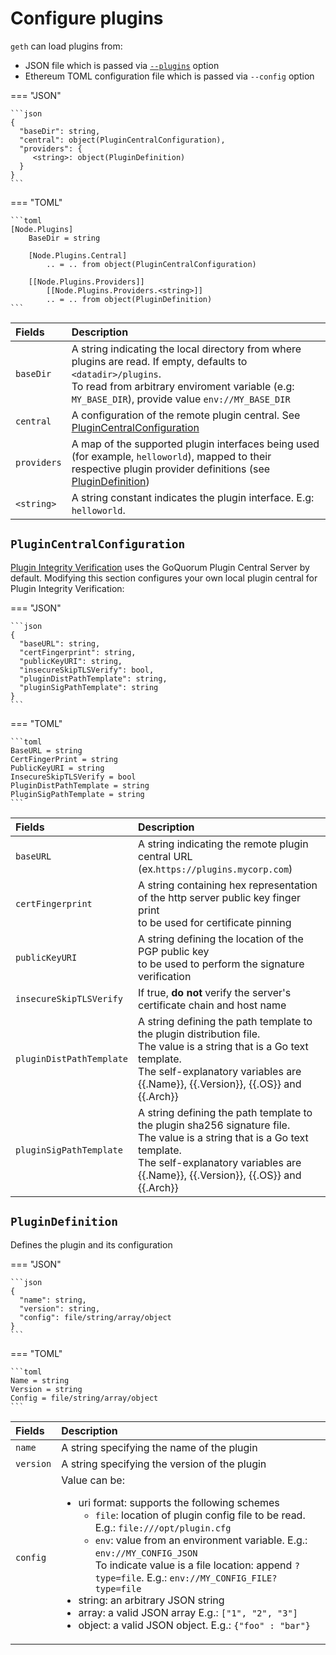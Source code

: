 # Configure plugins

`geth` can load plugins from:

- JSON file which is passed via [`--plugins`](../../Reference/CLI-Syntax.md#plugins) option
- Ethereum TOML configuration file which is passed via `--config` option

=== "JSON"

    ```json
    {
      "baseDir": string,
      "central": object(PluginCentralConfiguration),
      "providers": {
         <string>: object(PluginDefinition)
      }
    }
    ```

=== "TOML"

    ```toml
    [Node.Plugins]
        BaseDir = string

        [Node.Plugins.Central]
            .. = .. from object(PluginCentralConfiguration)

        [[Node.Plugins.Providers]]
            [[Node.Plugins.Providers.<string>]]
            .. = .. from object(PluginDefinition)
    ```

| Fields      | Description                                                                                                                                                                                                        |
|:------------|:-------------------------------------------------------------------------------------------------------------------------------------------------------------------------------------------------------------------|
| `baseDir`   | A string indicating the local directory from where plugins are read. If empty, defaults to `<datadir>/plugins`. <br/> To read from arbitrary enviroment variable (e.g: `MY_BASE_DIR`), provide value `env://MY_BASE_DIR` |
| `central`   | A configuration of the remote plugin central. See [PluginCentralConfiguration](#plugincentralconfiguration)                                                                                                        |
| `providers` | A map of the supported plugin interfaces being used (for example, `helloworld`), mapped to their respective plugin provider definitions (see [PluginDefinition](#plugindefinition))                                                                             |
| `<string>`  | A string constant indicates the plugin interface. E.g: `helloworld`.                                                                                                                                               |

## `PluginCentralConfiguration`

[Plugin Integrity Verification](../../Concepts/Plugins/Plugins.md#plugin-integrity-verification) uses the GoQuorum Plugin Central Server by default.
Modifying this section configures your own local plugin central for Plugin Integrity Verification:

=== "JSON"

    ```json
    {
      "baseURL": string,
      "certFingerprint": string,
      "publicKeyURI": string,
      "insecureSkipTLSVerify": bool,
      "pluginDistPathTemplate": string,
      "pluginSigPathTemplate": string
    }
    ```

=== "TOML"

    ```toml
    BaseURL = string
    CertFingerPrint = string
    PublicKeyURI = string
    InsecureSkipTLSVerify = bool
    PluginDistPathTemplate = string
    PluginSigPathTemplate = string
    ```

| Fields                  | Description                                                                                                               |
|:------------------------|:--------------------------------------------------------------------------------------------------------------------------|
| `baseURL`               | A string indicating the remote plugin central URL (ex.`https://plugins.mycorp.com`)                                       |
| `certFingerprint`       | A string containing hex representation of the http server public key finger print <br/>to be used for certificate pinning |
| `publicKeyURI`          | A string defining the location of the PGP public key <br/>to be used to perform the signature verification                |
| `insecureSkipTLSVerify` | If true, **do not** verify the server's certificate chain and host name                                                   |
| `pluginDistPathTemplate`| A string defining the path template to the plugin distribution file. <br/>The value is a string that is a Go text template. <br/>The self-explanatory variables are \{\{.Name\}\}, \{\{.Version\}\}, \{\{.OS\}\} and \{\{.Arch\}\} |
| `pluginSigPathTemplate` | A string defining the path template to the plugin sha256 signature file. <br/> The value is a string that is a Go text template. <br/>The self-explanatory variables are \{\{.Name\}\}, \{\{.Version\}\}, \{\{.OS\}\} and \{\{.Arch\}\} |

## `PluginDefinition`

Defines the plugin and its configuration

=== "JSON"

    ```json
    {
      "name": string,
      "version": string,
      "config": file/string/array/object
    }
    ```

=== "TOML"

    ```toml
    Name = string
    Version = string
    Config = file/string/array/object
    ```

| Fields    | Description                                                                                                                                                                                                                                                                     |
|:----------|:--------------------------------------------------------------------------------------------------------------------------------------------------------------------------------------------------------------------------------------------------------------------------------|
| `name`    | A string specifying the name of the plugin                                                                                                                                                                                                                                       |
| `version` | A string specifying the version of the plugin                                                                                                                                                                                                                                    |
| `config`  | Value can be: <ul><li>uri format: supports the following schemes<ul><li>`file`: location of plugin config file to be read. E.g.: `file:///opt/plugin.cfg`</li><li>`env`: value from an environment variable. E.g.: `env://MY_CONFIG_JSON`<br/>To indicate value is a file location: append `?type=file`. E.g.: `env://MY_CONFIG_FILE?type=file`</li></ul><li>string: an arbitrary JSON string</li><li>array: a valid JSON array E.g.: `["1", "2", "3"]`</li><li>object: a valid JSON object. E.g.: `{"foo" : "bar"}`</li></ul> |
